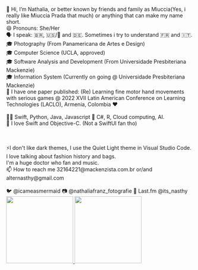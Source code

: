 👋 Hi, I’m Nathalia, or better known by friends and family as Miuccia(Yes, i really like Miuccia Prada that much) or anything that can make my name short.
<br>
😄 Pronouns: She/Her
<br>
🗣️ I speak: 🇧🇷, 🇺🇸/🏴󠁧󠁢󠁥󠁮󠁧󠁿 and 🇩🇪. Sometimes i try to understand 🇫🇷 and 🇮🇹.
<br>
🎓 Photography (From Panamericana de Artes e Design)
<br>
🎓 Computer Science (UCLA, approved)
<br>
🎓 Software Analysis and Development (From Universidade Presbiteriana Mackenzie)
<br>
🎓 Information System (Currently on going @ Universidade Presbiteriana Mackenzie) 
<br>
📔 I have one paper published: (Re) Learning fine motor hand movements with serious games @ 2022 XVII Latin American Conference on Learning Technologies (LACLO), Armenia, Colombia ❤️
<br>
<br>
👩‍💻 Swift, Python, Java, Javascript
🌱 C#, R, Cloud computing, AI.
<br>
📱 I love Swift and Objective-C. (Not a SwiftUI fan tho)
<br>

<br>
<br>
⚡️I don't like dark themes, I use the Quiet Light theme in Visual Studio Code. 
  <br>
  I love talking about fashion history and bags. 
  <br>
  I'm a huge doctor who fan and music.
<br>
📫 How to reach me 32164221@mackenzista.com.br or/and alternasthy@gmail.com
<br>
<br>
🐦 @icameasmermaid 📷 @nathaliafranz_fotografie 🎵 Last.fm @its_nasthy

<div>
<a href="https://github.com/miucciaknows">
<img loading="lazy" height="180em" src="https://github-readme-stats.vercel.app/api/top-langs/?username=miucciaknows&layout=compact&langs_count=7&theme=swift"/>
<img loading="lazy" height="180em" src="https://github-readme-stats.vercel.app/api?username=miucciaknows&show_icons=true&theme=I don't program using dark themes, I use the Quiet Light theme in Visual Studio Code.&include_all_commits=true&count_private=true"/>
</div>


